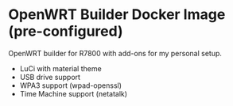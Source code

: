 # OpenWRT Builder Docker Image (pre-configured)
OpenWRT builder for R7800 with add-ons for my personal setup.
* LuCi with material theme
* USB drive support
* WPA3 support (wpad-openssl)
* Time Machine support (netatalk)

